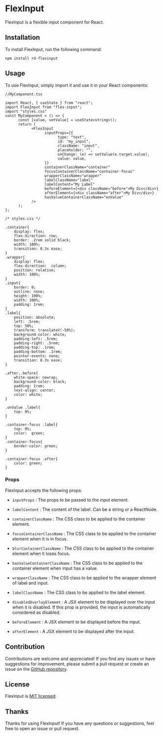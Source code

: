 FlexInput
=========

FlexInput is a flexible input component for React.

Installation
------------

To install FlexInput, run the following command:


```
npm install rd-flexinput
```

Usage
-----

To use FlexInput, simply import it and use it in your React components:


```
//MyComponent.tsx

import React, { useState } from "react";
import FlexInput from "flex-input";
import "styles.css"
const MyComponent = () => {
      const [value, setValue] = useState<string>();
      return (
            <FlexInput
                  inputProps={{
                        type: "text",
                        id: "my_input",
                        className: "input",
                        placeholder: "",
                        onChange: (e) => setValue(e.target.value),
                        value: value,
                  }}
                  containerClassName="container"
                  focusContainerClassName="container-focus"            
                  wrapperClassName="wrapper"
                  labelClassName="label"
                  labelContent="My Label"
                  beforeElement={<div className="before">My Div</div>}
                  afterElement={<div className="after">My Div</div>}
                  hasValueContainerClassName="onValue"
            />     
      );
};
```

```
/* styles.css */

.container{
    display: flex;
    flex-direction: row;
    border: .2rem solid black;
    width: 100%;
    transition: 0.3s ease;
}
.wrapper{
    display: flex;
    flex-direction:  column;
    position: relative;
    width: 100%;
}
.input{
    border: 0;
    outline: none;
    height: 100%;
    width: 100%;
    padding: 1rem;
}
.label{
    position: absolute;
    left: .5rem;
    top: 50%;
    transform: translateY(-50%);
    background-color: white;
    padding-left: .5rem;
    padding-right: .5rem;
    padding-top: .1rem;
    padding-bottom: .1rem;
    pointer-events: none;
    transition: 0.3s ease;
}

.after,.before{
    white-space: nowrap;
    background-color: black;
    padding: 1rem;
    text-align: center;
    color: white;
}

.onValue .label{
    top: 0%;
}

.container-focus .label{
    top: 0%;
    color:  green;
}
.container-focus{
    border-color: green;
}

.container-focus .after{
    color: green;
}
```


### Props

FlexInput accepts the following props:


* `inputProps` : The props to be passed to the input element.

* `labelContent` : The content of the label. Can be a string or a ReactNode.

* `containerClassName` : The CSS class to be applied to the container element.

* `focusContainerClassName` : The CSS class to be applied to the container element when it is in focus.

* `blurContainerClassName` : The CSS class to be applied to the container element when it loses focus.

* `hasValueContainerClassName` : The CSS class to be applied to the container element when input has a value.

* `wrapperClassName` : The CSS class to be applied to the wrapper element of label and input.

* `labelClassName` : The CSS class to be applied to the label element.

* `disabledOverlayElememt` : A JSX element to be displayed over the input when it is disabled. If this prop is provided, the input is automatically considered as disabled.

* `beforeElement` : A JSX element to be displayed before the input.

* `afterElement` : A JSX element to be displayed after the input.

Contribution
------------

Contributions are welcome and appreciated! If you find any issues or have suggestions for improvement, please submit a pull request or create an issue on the [GitHub repository](https://github.com/developerx167/rd-flexinput/issues).

License
-------

FlexInput is [MIT licensed](https://github.com/developerx167/rd-flexinput/blob/master/LICENSE).

Thanks
------

Thanks for using FlexInput! If you have any questions or suggestions, feel free to open an issue or pull request.